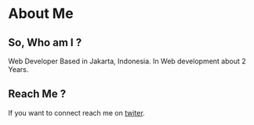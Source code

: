 # About Me 

## So, Who am I ?

Web Developer Based in Jakarta, Indonesia. In Web development about 2 Years.

## Reach Me ?

If you want to connect reach me on [twiter](twitter.com/mikeee_enya3).